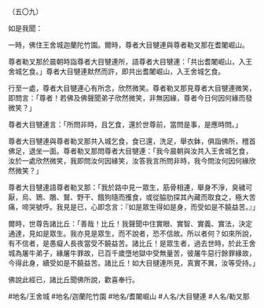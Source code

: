 （五〇九）

如是我聞：

一時，佛住王舍城迦蘭陀竹園。爾時，尊者大目犍連與尊者勒叉那在耆闍崛山。

尊者勒叉那於晨朝時詣尊者大目犍連所，語尊者大目犍連：「共出耆闍崛山，入王舍城乞食。」尊者大目犍連默然而許，即共出耆闍崛山，入王舍城乞食。

行至一處，尊者大目犍連心有所念，欣然微笑。尊者勒叉那見尊者大目犍連微笑，即問言：「尊者！若佛及佛聲聞弟子欣然微笑，非無因緣，尊者今日何因何緣而發微笑？」

尊者大目犍連言：「所問非時，且乞食，還於世尊前，當問是事，是應時問。」

尊者大目犍連與尊者勒叉那共入城乞食，食已還，洗足，舉衣鉢，俱詣佛所，稽首佛足，退坐一面。尊者勒叉那問尊者大目犍連：「我今晨朝與汝共入王舍城乞食，汝於一處欣然微笑，我即問汝何因緣笑，汝答我言所問非時，我今問汝何因何緣欣然微笑？」

尊者大目犍連語尊者勒叉那：「我於路中見一眾生，筋骨相連，舉身不淨，臭穢可厭，烏、鵄、鵰、鷲、野干、餓狗隨而擭食，或從脇肋探其內藏而取食之，極大苦痛，啼哭號呼。我見是已，心即念言：『如是眾生得如是身，而受如是不饒益苦。』」

爾時，世尊告諸比丘：「善哉！比丘！我聲聞中住實眼、實智、實義、實法，決定通達，見如是眾生。我亦見是眾生，而不說者，恐不信故。所以者何？如來所說，有不信者，是愚癡人長夜當受不饒益苦。諸比丘！是眾生者，過去世時，於此王舍城為屠牛弟子，緣屠牛罪故，已百千歲墮地獄中受無量苦，彼屠牛惡行餘罪緣故，今得此身，續受如是不饒益苦。諸比丘！如大目揵連所見，真實不異，汝等受持。」

佛說此經已，諸比丘聞佛所說，歡喜奉行。

#地名/王舍城
#地名/迦蘭陀竹園
#地名/耆闍崛山
#人名/大目犍連
#人名/勒叉那
